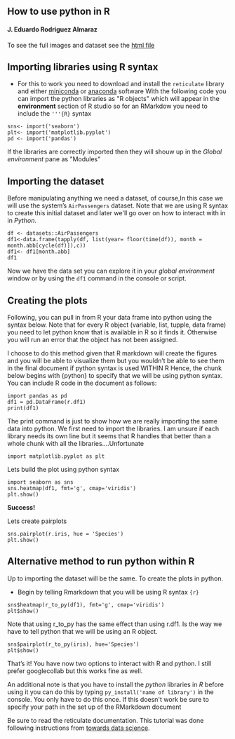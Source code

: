 
## How to use python in R

#### J. Eduardo Rodriguez Almaraz


To see the full images and dataset see the [html file](https://github.com/eduardorod1229/Notes-and-tutorials/blob/master/How-to-use-python-in-R.md)

## Importing libraries using R syntax

* For this to work you need to download and install the `reticulate` library and either [miniconda](https://docs.conda.io/en/latest/miniconda.html) or [anaconda](https://www.anaconda.com) software
With the following code you can import the python libraries as "R objects" which will appear in the **environment** section of R studio so for an RMarkdow you need to include the `'''{R}` syntax

```{r include=TRUE}
sns<- import('seaborn')
plt<- import('matplotlib.pyplot')
pd <- import('pandas')
```
If the libraries are correctly imported then they will shouw up in the *Global environment* pane as "Modules"

## Importing the dataset

Before manipulating anything we need a dataset, of course,In this case we will use the system’s `AirPassengers` dataset. Note that we are using R syntax to create this initial dataset and later we'll go over on how to interact with in in *Python*.

```{r}
df <- datasets::AirPassengers
df1<-data.frame(tapply(df, list(year= floor(time(df)), month = month.abb[cycle(df)]),c))
df1<- df1[month.abb]
df1
```

Now we have the data set you can explore it in your *global environment* window or by using the `df1` command in the console or script.

## Creating the plots

Following, you can pull in from R your data frame into python using the syntax below. Note that for every R object (variable, list, tupple, data frame) you need to let python know that is available in R so it finds it. Otherwise you will run an error that the object has not been assigned.

I choose to do this method given that R markdown will create the figures and you will be able to visualize them but you wouldn’t be able to see them in the final document if python syntax is used WITHIN R Hence, the chunk below begins with {python} to specify that we will be using python syntax.
You can include R code in the document as follows:

```{python}
import pandas as pd
df1 = pd.DataFrame(r.df1)
print(df1)
```
The print command is just to show how we are really importing the same data into python.
We first need to import the libraries. I am unsure if each library needs its own line but it seems that R handles that better than a whole chunk with all the libraries….Unfortunate

```{python}
import matplotlib.pyplot as plt
```

Lets build the plot using python syntax
```{python}
import seaborn as sns
sns.heatmap(df1, fmt='g', cmap='viridis')
plt.show()
```

**Success!**

Lets create pairplots

```{python}
sns.pairplot(r.iris, hue = 'Species')
plt.show()
```
## Alternative method to run python within R
Up to importing the dataset will be the same. To create the plots in python.

* Begin by telling Rmarkdown that you will be using R syntax `{r}`

```{r evaluate=FALSE, include=TRUE}
sns$heatmap(r_to_py(df1), fmt='g', cmap='viridis')
plt$show()
```
Note that using r_to_py has the same effect than using r.df1. Is the way we have to tell python that we will be using an R object.
```{r evaluate=FALSE, include=TRUE}
sns$pairplot(r_to_py(iris), hue='Species')
plt$show()
```

That’s it! You have now two options to interact with R and python. I still prefer googlecollab but this works fine as well.

An additional note is that you have to install the *python* libraries in *R* before using it you can do this by typing `py_install('name of library')` in the console. You only have to do this once. If this doesn't work be sure to specify your path in the set up of the RMarkdown document

Be sure to read the reticulate documentation. This tutorial was done following instructions from [towards data science](https://towardsdatascience.com/python-seaborn-plots-in-r-using-reticulate-fb59cebf61a7).
